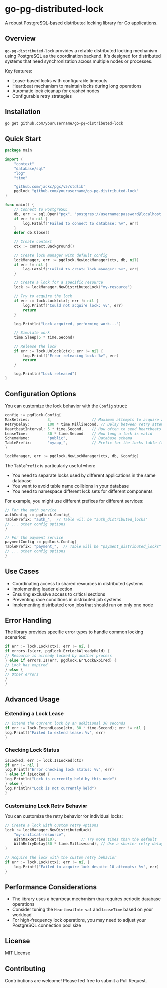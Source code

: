 # go-pg-distributed-lock

A robust PostgreSQL-based distributed locking library for Go applications.

## Overview

`go-pg-distributed-lock` provides a reliable distributed locking mechanism using PostgreSQL as the coordination backend. It's designed for distributed systems that need synchronization across multiple nodes or processes.

Key features:
- Lease-based locks with configurable timeouts
- Heartbeat mechanism to maintain locks during long operations
- Automatic lock cleanup for crashed nodes
- Configurable retry strategies

## Installation

```bash
go get github.com/yourusername/go-pg-distributed-lock
```

## Quick Start

```go
package main

import (
	"context"
	"database/sql"
	"log"
	"time"

	"github.com/jackc/pgx/v5/stdlib"
	pgdlock "github.com/yourusername/go-pg-distributed-lock"
)

func main() {
	// Connect to PostgreSQL
	db, err := sql.Open("pgx", "postgres://username:password@localhost:5432/dbname")
	if err != nil {
		log.Fatalf("Failed to connect to database: %v", err)
	}
	defer db.Close()

	// Create context
	ctx := context.Background()

	// Create lock manager with default config
	lockManager, err := pgdlock.NewLockManager(ctx, db, nil)
	if err != nil {
		log.Fatalf("Failed to create lock manager: %v", err)
	}

	// Create a lock for a specific resource
	lock := lockManager.NewDistributedLock("my-resource")

	// Try to acquire the lock
	if err := lock.Lock(ctx); err != nil {
		log.Printf("Could not acquire lock: %v", err)
		return
	}

	log.Println("Lock acquired, performing work...")

	// Simulate work
	time.Sleep(5 * time.Second)

	// Release the lock
	if err := lock.Unlock(ctx); err != nil {
		log.Printf("Error releasing lock: %v", err)
		return
	}

	log.Println("Lock released")
}
```

## Configuration Options

You can customize the lock behavior with the `Config` struct:

```go
config := pgdlock.Config{
MaxRetries:        3,                  // Maximum attempts to acquire a lock
RetryDelay:        100 * time.Millisecond, // Delay between retry attempts
HeartbeatInterval: 5 * time.Second,    // How often to send heartbeats
LeaseTime:         30 * time.Second,   // How long a lock is valid
SchemaName:        "public",           // Database schema
TablePrefix:       "myapp_",           // Prefix for the locks table (results in "myapp_distributed_locks")
}

lockManager, err := pgdlock.NewLockManager(ctx, db, &config)
```

The `TablePrefix` is particularly useful when:
- You need to separate locks used by different applications in the same database
- You want to avoid table name collisions in your database
- You need to namespace different lock sets for different components

For example, you might use different prefixes for different services:
```go
// For the auth service
authConfig := pgdlock.Config{
TablePrefix: "auth_",  // Table will be "auth_distributed_locks"
// ... other config options
}

// For the payment service
paymentConfig := pgdlock.Config{
TablePrefix: "payment_",  // Table will be "payment_distributed_locks"
// ... other config options
}
```

## Use Cases

- Coordinating access to shared resources in distributed systems
- Implementing leader election
- Ensuring exclusive access to critical sections
- Preventing race conditions in distributed job systems
- Implementing distributed cron jobs that should run on only one node

## Error Handling

The library provides specific error types to handle common locking scenarios:

```go
if err := lock.Lock(ctx); err != nil {
if errors.Is(err, pgdlock.ErrLockAlreadyHeld) {
// Resource is already locked by another process
} else if errors.Is(err, pgdlock.ErrLockExpired) {
// Lock has expired
} else {
// Other errors
}
}
```

## Advanced Usage

### Extending a Lock Lease

```go
// Extend the current lock by an additional 30 seconds
if err := lock.ExtendLease(ctx, 30 * time.Second); err != nil {
log.Printf("Failed to extend lease: %v", err)
}
```

### Checking Lock Status

```go
isLocked, err := lock.IsLocked(ctx)
if err != nil {
log.Printf("Error checking lock status: %v", err)
} else if isLocked {
log.Println("Lock is currently held by this node")
} else {
log.Println("Lock is not currently held")
}
```

### Customizing Lock Retry Behavior

You can customize the retry behavior for individual locks:

```go
// Create a lock with custom retry options
lock := lockManager.NewDistributedLock(
    "my-critical-resource",
    WithMaxRetries(10),           // Try more times than the default
    WithRetryDelay(50 * time.Millisecond), // Use a shorter retry delay
)

// Acquire the lock with the custom retry behavior
if err := lock.Lock(ctx); err != nil {
    log.Printf("Failed to acquire lock despite 10 attempts: %v", err)
}
```

## Performance Considerations

- The library uses a heartbeat mechanism that requires periodic database operations
- Consider tuning the `HeartbeatInterval` and `LeaseTime` based on your workload
- For high-frequency lock operations, you may need to adjust your PostgreSQL connection pool size

## License

MIT License

## Contributing

Contributions are welcome! Please feel free to submit a Pull Request.